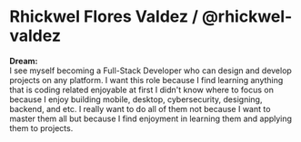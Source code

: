 # Rhickwel Flores Valdez / @rhickwel-valdez

**Dream:**  
I see myself becoming a Full-Stack Developer who can design and develop projects on any platform. I want this role because I find learning anything that is coding related enjoyable at first I didn't know where to focus on because I enjoy building mobile, desktop, cybersecurity, designing, backend, and etc. I really want to do all of them not because I want to master them all but because I find enjoyment in learning them and applying them to projects.